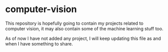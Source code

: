 # computer-vision
This repository is hopefully going to contain my projects related to computer vision, it may also contain some of the machine learning stuff too.

As of now I have not added any project, I will keep updating this file as and when I have something to share.

